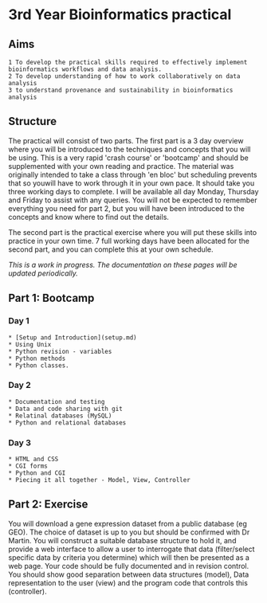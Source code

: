 # 3rd Year Bioinformatics practical

## Aims

    1 To develop the practical skills required to effectively implement bioinformatics workflows and data analysis. 
	2 To develop understanding of how to work collaboratively on data analysis 
	3 to understand provenance and sustainability in bioinformatics analysis
	
## Structure

The practical will consist of two parts. The first part is a 3 day overview where you will be introduced to the techniques and concepts that you will be using. This is a very rapid 'crash course' or 'bootcamp' and should be supplemented with your own reading and practice. The material was originally intended to take a class through 'en bloc' but scheduling prevents that so youwill have to work through it in your own pace. It should take you three working days to complete. I will be available all day Monday, Thursday and Friday to assist with any queries. You will not be expected to remember everything you need for part 2, but you will have been introduced to the concepts and know where to find out the details. 

The second part is the practical exercise where you will put these skills into practice in your own time. 7 full working days have been allocated for the second part, and you can complete this at your own schedule.

*This is a work in progress. The documentation on these pages will be updated periodically.*

## Part 1: Bootcamp

### Day 1

    * [Setup and Introduction](setup.md)
	* Using Unix  
	* Python revision - variables
	* Python methods
	* Python classes.
	
### Day 2 
    * Documentation and testing
	* Data and code sharing with git
	* Relatinal databases (MySQL)
	* Python and relational databases

### Day 3
    * HTML and CSS
	* CGI forms
	* Python and CGI
	* Piecing it all together - Model, View, Controller
	
## Part 2: Exercise


You will download a gene expression dataset from a public database (eg GEO). The choice of dataset is up to you but should be confirmed with Dr Martin.  You will construct a suitable database structure to hold it, and provide a web interface to allow a user to interrogate that data (filter/select specific data by criteria you determine) which will then be presented as a web page. Your code should be fully documented and in revision control. You should show good separation between data structures (model), Data representation to the user (view) and the program code that controls this (controller).  